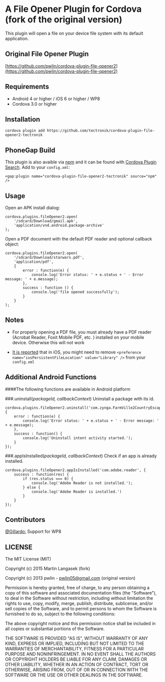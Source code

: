 A File Opener Plugin for Cordova (fork of the original version)
==========================
This plugin will open a file on your device file system with its default application.

Original File Opener Plugin
-------------
[https://github.com/pwlin/cordova-plugin-file-opener2](https://github.com/pwlin/cordova-plugin-file-opener2)

Requirements
-------------
- Android 4 or higher / iOS 6 or higher / WP8
- Cordova 3.0 or higher

Installation
-------------
    cordova plugin add https://github.com/tectronik/cordova-plugin-file-opener2-tectronik
    
PhoneGap Build
---------------
This plugin is also avaible via [npm](https://www.npmjs.com/package/cordova-plugin-file-opener2-tectronik) and it can be found with [Cordova Plugin Search](http://plugins.cordova.io/npm/index.html?q=cordova-plugin-file-opener2-tectronik).
Add to your `config.xml`:

    <gap:plugin name="cordova-plugin-file-opener2-tectronik" source="npm" />

Usage
------
Open an APK install dialog:

    cordova.plugins.fileOpener2.open(
        '/sdcard/Download/gmail.apk', 
        'application/vnd.android.package-archive'
    );
    
Open a PDF document with the default PDF reader and optional callback object:

    cordova.plugins.fileOpener2.open(
        '/sdcard/Download/starwars.pdf',
        'application/pdf', 
        { 
            error : function(e) { 
                console.log('Error status: ' + e.status + ' - Error message: ' + e.message);
            },
            success : function () {
                console.log('file opened successfully'); 				
            }
        }
    );

Notes
------

- For properly opening a PDF file, you must already have a PDF reader (Acrobat Reader, Foxit Mobile PDF, etc. ) installed on your mobile device. Otherwise this will not work

- [It is reported](https://github.com/pwlin/cordova-plugin-file-opener2/issues/2#issuecomment-41295793) that in iOS, you might need to remove `<preference name="iosPersistentFileLocation" value="Library" />` from your `config.xml`


Additional Android Functions
-----------------------------
####The following functions are available in Android platform

###.uninstall(_packageId, callbackContext_)
Uninstall a package with its id.

    cordova.plugins.fileOpener2.uninstall('com.zynga.FarmVille2CountryEscape', {
        error : function(e) {
            console.log('Error status: ' + e.status + ' - Error message: ' + e.message);    
        },
        success : function() {
            console.log('Uninstall intent activity started.');
        }
    });

###.appIsInstalled(_packageId, callbackContext_)
Check if an app is already installed.

    cordova.plugins.fileOpener2.appIsInstalled('com.adobe.reader', {
        success : function(res) {
            if (res.status === 0) {
                console.log('Adobe Reader is not installed.');
            } else {
                console.log('Adobe Reader is installed.')
            }
        }
    });

Contributors
------------
[@Gillardo:](https://github.com/Gillardo/) Support for WP8

LICENSE
--------
The MIT License (MIT)

Copyright (c) 2015 Martin Langasek (fork)

Copyright (c) 2013 pwlin - pwlin05@gmail.com (original version)

Permission is hereby granted, free of charge, to any person obtaining a copy of
this software and associated documentation files (the "Software"), to deal in
the Software without restriction, including without limitation the rights to
use, copy, modify, merge, publish, distribute, sublicense, and/or sell copies of
the Software, and to permit persons to whom the Software is furnished to do so,
subject to the following conditions:

The above copyright notice and this permission notice shall be included in all
copies or substantial portions of the Software.

THE SOFTWARE IS PROVIDED "AS IS", WITHOUT WARRANTY OF ANY KIND, EXPRESS OR
IMPLIED, INCLUDING BUT NOT LIMITED TO THE WARRANTIES OF MERCHANTABILITY, FITNESS
FOR A PARTICULAR PURPOSE AND NONINFRINGEMENT. IN NO EVENT SHALL THE AUTHORS OR
COPYRIGHT HOLDERS BE LIABLE FOR ANY CLAIM, DAMAGES OR OTHER LIABILITY, WHETHER
IN AN ACTION OF CONTRACT, TORT OR OTHERWISE, ARISING FROM, OUT OF OR IN
CONNECTION WITH THE SOFTWARE OR THE USE OR OTHER DEALINGS IN THE SOFTWARE.
